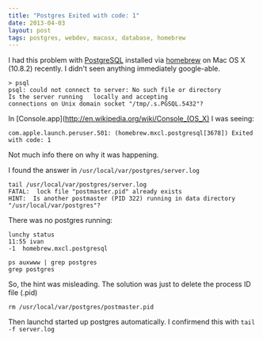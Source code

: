 ```yaml
---
title: "Postgres Exited with code: 1"
date: 2013-04-03
layout: post
tags: postgres, webdev, macosx, database, homebrew
---
```


I had this problem with [PostgreSQL](http://www.postgresql.org/) installed via [homebrew](http://mxcl.github.com/homebrew/) on Mac OS X
(10.8.2) recently. I didn't seen anything immediately google-able.

```
> psql
psql: could not connect to server: No such file or directory
Is the server running   locally and accepting
connections on Unix domain socket "/tmp/.s.PGSQL.5432"?
```

In [Console.app](http://en.wikipedia.org/wiki/Console_(OS_X) I was seeing:
```
com.apple.launch.peruser.501: (homebrew.mxcl.postgresql[3678]) Exited with code: 1
```

Not much info there on why it was happening.

I found the answer in `/usr/local/var/postgres/server.log`

```
tail /usr/local/var/postgres/server.log
FATAL:  lock file "postmaster.pid" already exists
HINT:  Is another postmaster (PID 322) running in data directory
"/usr/local/var/postgres"?
```

There was no postgres running:

```
lunchy status
11:55 ivan
-1  homebrew.mxcl.postgresql

ps auxwww | grep postgres
grep postgres
```

So, the hint was misleading. The solution was just to delete the process
ID file (.pid)

```
rm /usr/local/var/postgres/postmaster.pid
```

Then launchd started up postgres automatically. I confirmend this with
`tail -f server.log`

